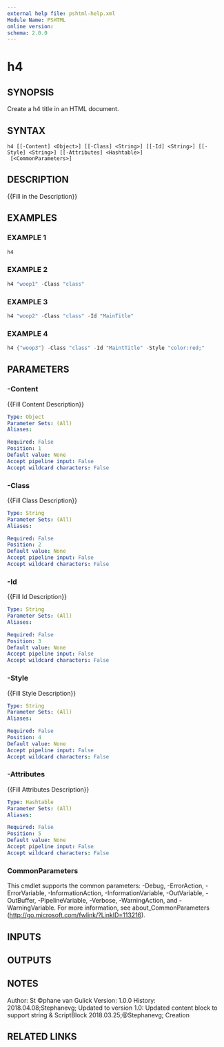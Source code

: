```yaml
---
external help file: pshtml-help.xml
Module Name: PSHTML
online version:
schema: 2.0.0
---
```


# h4

## SYNOPSIS
Create a h4 title in an HTML document.

## SYNTAX

```
h4 [[-Content] <Object>] [[-Class] <String>] [[-Id] <String>] [[-Style] <String>] [[-Attributes] <Hashtable>]
 [<CommonParameters>]
```

## DESCRIPTION
{{Fill in the Description}}

## EXAMPLES

### EXAMPLE 1

``` powershell
h4
```

### EXAMPLE 2

``` powershell
h4 "woop1" -Class "class"
```

### EXAMPLE 3

``` powershell
h4 "woop2" -Class "class" -Id "MainTitle"
```

### EXAMPLE 4

``` powershell
h4 {"woop3"} -Class "class" -Id "MaintTitle" -Style "color:red;"
```

## PARAMETERS

### -Content
{{Fill Content Description}}

```yaml
Type: Object
Parameter Sets: (All)
Aliases:

Required: False
Position: 1
Default value: None
Accept pipeline input: False
Accept wildcard characters: False
```

### -Class
{{Fill Class Description}}

```yaml
Type: String
Parameter Sets: (All)
Aliases:

Required: False
Position: 2
Default value: None
Accept pipeline input: False
Accept wildcard characters: False
```

### -Id
{{Fill Id Description}}

```yaml
Type: String
Parameter Sets: (All)
Aliases:

Required: False
Position: 3
Default value: None
Accept pipeline input: False
Accept wildcard characters: False
```

### -Style
{{Fill Style Description}}

```yaml
Type: String
Parameter Sets: (All)
Aliases:

Required: False
Position: 4
Default value: None
Accept pipeline input: False
Accept wildcard characters: False
```

### -Attributes
{{Fill Attributes Description}}

```yaml
Type: Hashtable
Parameter Sets: (All)
Aliases:

Required: False
Position: 5
Default value: None
Accept pipeline input: False
Accept wildcard characters: False
```

### CommonParameters
This cmdlet supports the common parameters: -Debug, -ErrorAction, -ErrorVariable, -InformationAction, -InformationVariable, -OutVariable, -OutBuffer, -PipelineVariable, -Verbose, -WarningAction, and -WarningVariable.
For more information, see about_CommonParameters (http://go.microsoft.com/fwlink/?LinkID=113216).

## INPUTS

## OUTPUTS

## NOTES
Author: St ©phane van Gulick
Version: 1.0.0
History:
    2018.04.08;Stephanevg; Updated to version 1.0: Updated content block to support string & ScriptBlock
    2018.03.25;@Stephanevg; Creation

## RELATED LINKS
